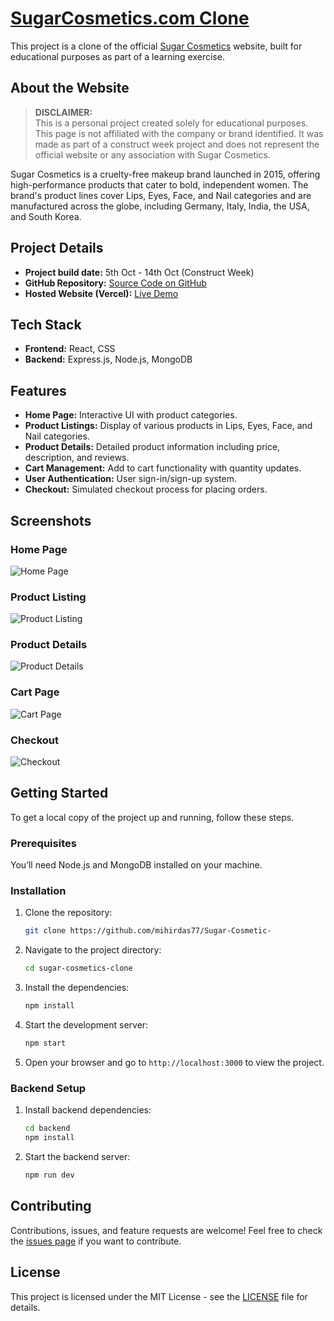# [SugarCosmetics.com Clone](https://in.sugarcosmetics.com/)

This project is a clone of the official [Sugar Cosmetics](https://in.sugarcosmetics.com/) website, built for educational purposes as part of a learning exercise. 

## About the Website

> **DISCLAIMER:**  
> This is a personal project created solely for educational purposes. This page is not affiliated with the company or brand identified. It was made as part of a construct week project and does not represent the official website or any association with Sugar Cosmetics.

Sugar Cosmetics is a cruelty-free makeup brand launched in 2015, offering high-performance products that cater to bold, independent women. The brand's product lines cover Lips, Eyes, Face, and Nail categories and are manufactured across the globe, including Germany, Italy, India, the USA, and South Korea.

## Project Details

- **Project build date:** 5th Oct - 14th Oct (Construct Week)
- **GitHub Repository:** [Source Code on GitHub](https://github.com/mihirdas77/Sugar-Cosmetic-)
- **Hosted Website (Vercel):** [Live Demo](https://sugar-cosmetics-clone-sand.vercel.app/)

## Tech Stack

- **Frontend:** React, CSS
- **Backend:** Express.js, Node.js, MongoDB

## Features

- **Home Page:** Interactive UI with product categories.
- **Product Listings:** Display of various products in Lips, Eyes, Face, and Nail categories.
- **Product Details:** Detailed product information including price, description, and reviews.
- **Cart Management:** Add to cart functionality with quantity updates.
- **User Authentication:** User sign-in/sign-up system.
- **Checkout:** Simulated checkout process for placing orders.

## Screenshots

### Home Page
![Home Page](https://miro.medium.com/max/1400/1*Tmf2OG61QbwoMycMjz0kzQ.png)

### Product Listing
![Product Listing](https://miro.medium.com/max/1400/1*HwzbA8qMmBwWZ1kZLCvukg.png)

### Product Details
![Product Details](https://miro.medium.com/max/1400/1*PfWNFHzzIXNfUv2DV7ZKVA.png)

### Cart Page
![Cart Page](https://miro.medium.com/max/1400/1*BTq1ZjKtB_8c_RAWSenlVw.png)

### Checkout
![Checkout](https://miro.medium.com/max/1400/1*hSSJqdOsXDIapGBzG3TDIg.png)

## Getting Started

To get a local copy of the project up and running, follow these steps.

### Prerequisites

You’ll need Node.js and MongoDB installed on your machine.

### Installation

1. Clone the repository:
   ```bash
   git clone https://github.com/mihirdas77/Sugar-Cosmetic-
   ```

2. Navigate to the project directory:
   ```bash
   cd sugar-cosmetics-clone
   ```

3. Install the dependencies:
   ```bash
   npm install
   ```

4. Start the development server:
   ```bash
   npm start
   ```

5. Open your browser and go to `http://localhost:3000` to view the project.

### Backend Setup

1. Install backend dependencies:
   ```bash
   cd backend
   npm install
   ```

2. Start the backend server:
   ```bash
   npm run dev
   ```

## Contributing

Contributions, issues, and feature requests are welcome! Feel free to check the [issues page](https://github.com/mihirdas77/Sugar-Cosmetic-/issues) if you want to contribute.

## License

This project is licensed under the MIT License - see the [LICENSE](LICENSE) file for details.

